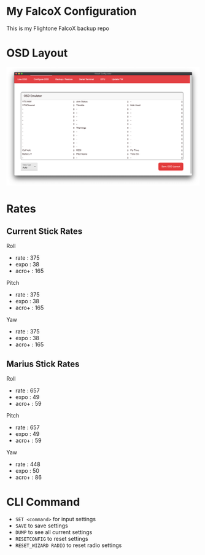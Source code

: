 # My FalcoX Configuration
This is my Flightone FalcoX backup repo

# OSD Layout
![OSD Layout](osd_layout.png)

# Rates
## Current Stick Rates
Roll
- rate  : 375
- expo  : 38
- acro+ : 165

Pitch
- rate  : 375
- expo  : 38
- acro+ : 165

Yaw
- rate  : 375
- expo  : 38
- acro+ : 165

## Marius Stick Rates

Roll
- rate  : 657
- expo  : 49
- acro+ : 59

Pitch
- rate  : 657
- expo  : 49
- acro+ : 59

Yaw
- rate  : 448
- expo  : 50
- acro+ : 86

# CLI Command
- `SET <command>` for input settings
- `SAVE` to save settings
- `DUMP` to see all current settings
- `RESETCONFIG` to reset settings
- `RESET_WIZARD RADIO` to reset radio settings
